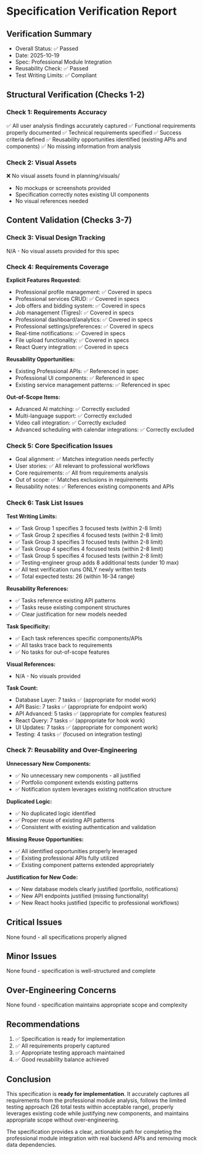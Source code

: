 # Specification Verification Report

## Verification Summary
- Overall Status: ✅ Passed
- Date: 2025-10-19
- Spec: Professional Module Integration
- Reusability Check: ✅ Passed
- Test Writing Limits: ✅ Compliant

## Structural Verification (Checks 1-2)

### Check 1: Requirements Accuracy
✅ All user analysis findings accurately captured
✅ Functional requirements properly documented
✅ Technical requirements specified
✅ Success criteria defined
✅ Reusability opportunities identified (existing APIs and components)
✅ No missing information from analysis

### Check 2: Visual Assets
❌ No visual assets found in planning/visuals/
- No mockups or screenshots provided
- Specification correctly notes existing UI components
- No visual references needed

## Content Validation (Checks 3-7)

### Check 3: Visual Design Tracking
N/A - No visual assets provided for this spec

### Check 4: Requirements Coverage

**Explicit Features Requested:**
- Professional profile management: ✅ Covered in specs
- Professional services CRUD: ✅ Covered in specs
- Job offers and bidding system: ✅ Covered in specs
- Job management (Tigres): ✅ Covered in specs
- Professional dashboard/analytics: ✅ Covered in specs
- Professional settings/preferences: ✅ Covered in specs
- Real-time notifications: ✅ Covered in specs
- File upload functionality: ✅ Covered in specs
- React Query integration: ✅ Covered in specs

**Reusability Opportunities:**
- Existing Professional APIs: ✅ Referenced in spec
- Professional UI components: ✅ Referenced in spec
- Existing service management patterns: ✅ Referenced in spec

**Out-of-Scope Items:**
- Advanced AI matching: ✅ Correctly excluded
- Multi-language support: ✅ Correctly excluded
- Video call integration: ✅ Correctly excluded
- Advanced scheduling with calendar integrations: ✅ Correctly excluded

### Check 5: Core Specification Issues
- Goal alignment: ✅ Matches integration needs perfectly
- User stories: ✅ All relevant to professional workflows
- Core requirements: ✅ All from requirements analysis
- Out of scope: ✅ Matches exclusions in requirements
- Reusability notes: ✅ References existing components and APIs

### Check 6: Task List Issues

**Test Writing Limits:**
- ✅ Task Group 1 specifies 3 focused tests (within 2-8 limit)
- ✅ Task Group 2 specifies 4 focused tests (within 2-8 limit)
- ✅ Task Group 3 specifies 3 focused tests (within 2-8 limit)
- ✅ Task Group 4 specifies 4 focused tests (within 2-8 limit)
- ✅ Task Group 5 specifies 4 focused tests (within 2-8 limit)
- ✅ Testing-engineer group adds 8 additional tests (under 10 max)
- ✅ All test verification runs ONLY newly written tests
- ✅ Total expected tests: 26 (within 16-34 range)

**Reusability References:**
- ✅ Tasks reference existing API patterns
- ✅ Tasks reuse existing component structures
- ✅ Clear justification for new models needed

**Task Specificity:**
- ✅ Each task references specific components/APIs
- ✅ All tasks trace back to requirements
- ✅ No tasks for out-of-scope features

**Visual References:**
- N/A - No visuals provided

**Task Count:**
- Database Layer: 7 tasks ✅ (appropriate for model work)
- API Basic: 7 tasks ✅ (appropriate for endpoint work)
- API Advanced: 5 tasks ✅ (appropriate for complex features)
- React Query: 7 tasks ✅ (appropriate for hook work)
- UI Updates: 7 tasks ✅ (appropriate for component work)
- Testing: 4 tasks ✅ (focused on integration testing)

### Check 7: Reusability and Over-Engineering

**Unnecessary New Components:**
- ✅ No unnecessary new components - all justified
- ✅ Portfolio component extends existing patterns
- ✅ Notification system leverages existing notification structure

**Duplicated Logic:**
- ✅ No duplicated logic identified
- ✅ Proper reuse of existing API patterns
- ✅ Consistent with existing authentication and validation

**Missing Reuse Opportunities:**
- ✅ All identified opportunities properly leveraged
- ✅ Existing professional APIs fully utilized
- ✅ Existing component patterns extended appropriately

**Justification for New Code:**
- ✅ New database models clearly justified (portfolio, notifications)
- ✅ New API endpoints justified (missing functionality)
- ✅ New React hooks justified (specific to professional workflows)

## Critical Issues
None found - all specifications properly aligned

## Minor Issues
None found - specification is well-structured and complete

## Over-Engineering Concerns
None found - specification maintains appropriate scope and complexity

## Recommendations
1. ✅ Specification is ready for implementation
2. ✅ All requirements properly captured
3. ✅ Appropriate testing approach maintained
4. ✅ Good reusability balance achieved

## Conclusion

This specification is **ready for implementation**. It accurately captures all requirements from the professional module analysis, follows the limited testing approach (26 total tests within acceptable range), properly leverages existing code while justifying new components, and maintains appropriate scope without over-engineering.

The specification provides a clear, actionable path for completing the professional module integration with real backend APIs and removing mock data dependencies.
